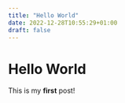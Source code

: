 ```yaml
---
title: "Hello World"
date: 2022-12-28T10:55:29+01:00
draft: false
---
```


# Hello World

This is my **first** post! 
